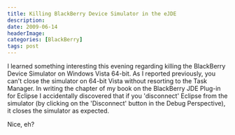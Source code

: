 ```yaml
---
title: Killing BlackBerry Device Simulator in the eJDE
description: 
date: 2009-06-14
headerImage: 
categories: [BlackBerry]
tags: post
---
```


I learned something interesting this evening regarding killing the BlackBerry Device Simulator on Windows Vista 64-bit. As I reported previously, you can't close the simulator on 64-bit Vista without resorting to the Task Manager. In writing the chapter of my book on the BlackBerry JDE Plug-in for Eclipse I accidentally discovered that if you 'disconnect' Eclipse from the simulator (by clicking on the 'Disconnect' button in the Debug Perspective), it closes the simulator as expected.  

Nice, eh?